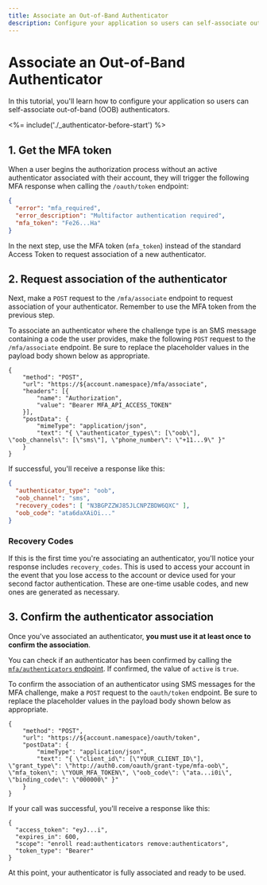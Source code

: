 ```yaml
---
title: Associate an Out-of-Band Authenticator
description: Configure your application so users can self-associate out-of-band (OOB) authenticators.
---
```


# Associate an Out-of-Band Authenticator

In this tutorial, you'll learn how to configure your application so users can self-associate out-of-band (OOB) authenticators.

<%= include('./_authenticator-before-start') %>

## 1. Get the MFA token

When a user begins the authorization process without an active authenticator associated with their account, they will trigger the following MFA response when calling the `/oauth/token` endpoint:

```json
{
  "error": "mfa_required",
  "error_description": "Multifactor authentication required",
  "mfa_token": "Fe26...Ha"
}
```

In the next step, use the MFA token (`mfa_token`) instead of the standard Access Token to request association of a new authenticator.

## 2. Request association of the authenticator

Next, make a `POST` request to the `/mfa/associate` endpoint to request association of your authenticator. Remember to use the MFA token from the previous step.

To associate an authenticator where the challenge type is an SMS message containing a code the user provides, make the following `POST` request to the `/mfa/associate` endpoint. Be sure to replace the placeholder values in the payload body shown below as appropriate.

```har
{
	"method": "POST",
	"url": "https://${account.namespace}/mfa/associate",
	"headers": [{
		"name": "Authorization",
		"value": "Bearer MFA_API_ACCESS_TOKEN"
	}],
	"postData": {
		"mimeType": "application/json",
		"text": "{ \"authenticator_types\": [\"oob\"], \"oob_channels\": [\"sms\"], \"phone_number\": \"+11...9\" }"
	}
}
```

If successful, you'll receive a response like this:

```json
{
  "authenticator_type": "oob",
  "oob_channel": "sms",
  "recovery_codes": [ "N3BGPZZWJ85JLCNPZBDW6QXC" ],
  "oob_code": "ata6daXAiOi..."
}
```

### Recovery Codes

If this is the first time you're associating an authenticator, you'll notice your response includes `recovery_codes`. This is used to access your account in the event that you lose access to the account or device used for your second factor authentication. These are one-time usable codes, and new ones are generated as necessary.

## 3. Confirm the authenticator association

Once you've associated an authenticator, **you must use it at least once to confirm the association**.

You can check if an authenticator has been confirmed by calling the [`mfa/authenticators` endpoint](/multifactor-authentication/api/manage#list-authenticators). If confirmed, the value of `active` is `true`.

To confirm the association of an authenticator using SMS messages for the MFA challenge, make a `POST` request to the `oauth/token` endpoint. Be sure to replace the placeholder values in the payload body shown below as appropriate.

```har
{
	"method": "POST",
	"url": "https://${account.namespace}/oauth/token",
	"postData": {
		"mimeType": "application/json",
		"text": "{ \"client_id\": [\"YOUR_CLIENT_ID\"], \"grant_type\": \"http://auth0.com/oauth/grant-type/mfa-oob\", \"mfa_token\": \"YOUR_MFA_TOKEN\", \"oob_code\": \"ata...i0i\", \"binding_code\": \"000000\" }"
	}
}
```

If your call was successful, you'll receive a response like this:

```
{
  "access_token": "eyJ...i",
  "expires_in": 600,
  "scope": "enroll read:authenticators remove:authenticators",
  "token_type": "Bearer"
}
```

At this point, your authenticator is fully associated and ready to be used.
